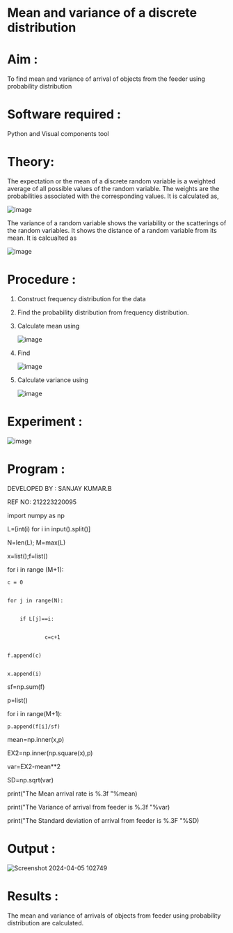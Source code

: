 #  Mean and variance of a discrete  distribution


# Aim : 

To find mean and variance of arrival of objects from the feeder using probability distribution


# Software required :  

Python and Visual components tool

# Theory:

The expectation or the mean of a discrete random variable is a weighted average of all possible
values of the random variable. The weights are the probabilities associated with the corresponding values. 
It is calculated as,

![image](https://user-images.githubusercontent.com/103921593/192938463-e34177f4-f188-48a0-bda2-8f6d1d660ed2.png)

The variance of a random variable shows the variability or the scatterings of the random variables.
It shows the distance of a random variable from its mean. It is calcualted as

![image](https://user-images.githubusercontent.com/103921593/192938695-99fedc01-34d5-4d36-84df-5880e766ed0c.png)


# Procedure :

1. Construct frequency distribution for the data

2. Find the  probability distribution from frequency distribution.

3. Calculate mean using 
   
   ![image](https://user-images.githubusercontent.com/103921593/192940431-03b81777-c54d-4286-b4f4-82dfe7666b4c.png)

4. Find  
   
      ![image](https://user-images.githubusercontent.com/103921593/192940255-2d9dd746-6875-4a6d-877b-6da6cdb96ab1.png)

5.  Calculate variance using 
  
      ![image](https://user-images.githubusercontent.com/103921593/192942852-913550a9-fabe-4a55-b956-0487b18bbd97.png)


# Experiment :

![image](https://user-images.githubusercontent.com/103921593/229993174-5b67e57e-3e01-4ac4-9f83-410a932b22bf.png)

# Program :
DEVELOPED BY : SANJAY KUMAR.B


REF NO: 212223220095


import numpy as np


L=[int(i) for i in input().split()]


N=len(L); M=max(L)


x=list();f=list()


for i in range (M+1):


    c = 0

    
    for j in range(N):

    
        if L[j]==i:

        
                c=c+1

                
    f.append(c)

    
    x.append(i)

    
sf=np.sum(f)


p=list()


for i in range(M+1):


    p.append(f[i]/sf)

    
mean=np.inner(x,p)


EX2=np.inner(np.square(x),p)


var=EX2-mean**2


SD=np.sqrt(var)


print("The Mean arrival rate is %.3f "%mean)


print("The Variance of arrival from feeder is %.3f "%var)


print("The Standard deviation of arrival from feeder is %.3F "%SD)



# Output : 
![Screenshot 2024-04-05 102749](https://github.com/bsanjaykumar560/Mean-and-Variance/assets/145954153/22db5e19-c32b-4203-8261-b2a2a8310e8e)


# Results :
The mean and variance of arrivals of objects from feeder using probability distribution are calculated.

